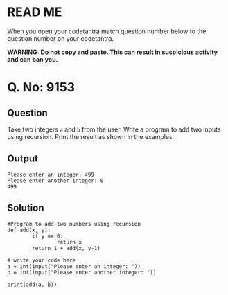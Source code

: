 # READ ME
When you open your codetantra match question number below to the question number on your codetantra.

**WARNING: Do not copy and paste. This can result in suspicious activity and can ban you.**

# Q. No: 9153

## Question
Take two integers `a` and `b` from the user. Write a program to add two inputs using recursion. Print the result as shown in the examples.

## Output
```
Please enter an integer: 499
Please enter another integer: 0
499
```

## Solution
```
#Program to add two numbers using recursion
def add(x, y):
        if y == 0:
                return x
        return 1 + add(x, y-1)

# write your code here
a = int(input("Please enter an integer: "))
b = int(input("Please enter another integer: "))

print(add(a, b))
```